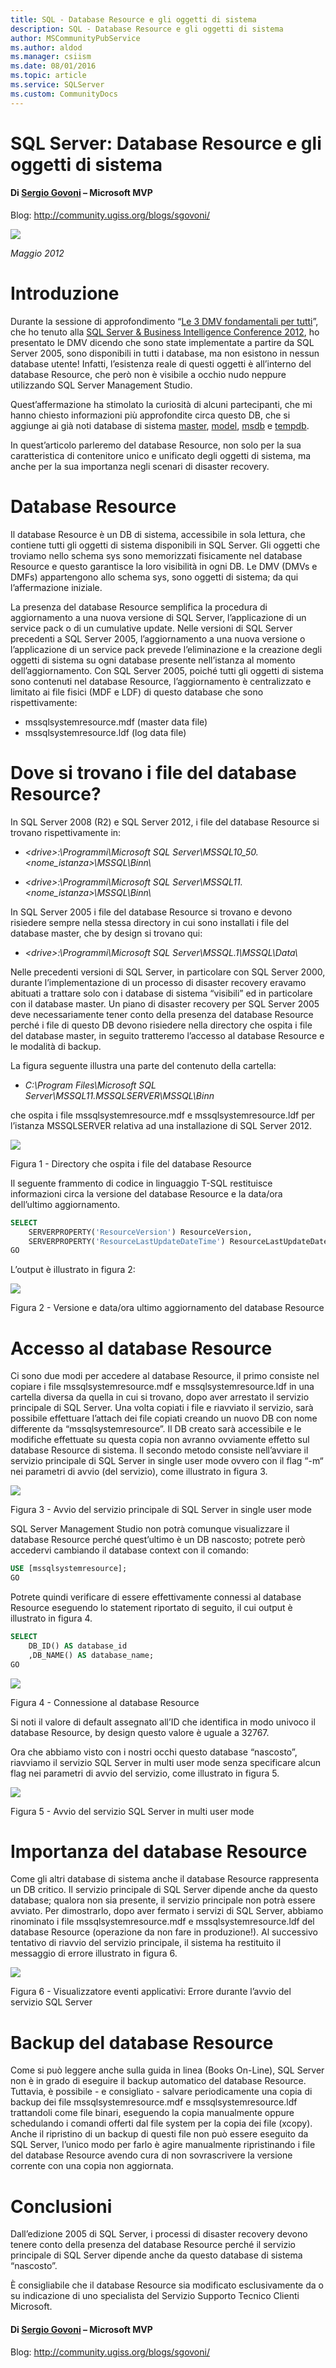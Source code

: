 ```yaml
---
title: SQL - Database Resource e gli oggetti di sistema
description: SQL - Database Resource e gli oggetti di sistema
author: MSCommunityPubService
ms.author: aldod
ms.manager: csiism
ms.date: 08/01/2016
ms.topic: article
ms.service: SQLServer
ms.custom: CommunityDocs
---
```


# SQL Server: Database Resource e gli oggetti di sistema

#### Di [Sergio Govoni](http://mvp.microsoft.com/profiles/Sergio.Govoni) – Microsoft MVP

Blog: <http://community.ugiss.org/blogs/sgovoni/>

![](./img/MVPLogo.png)


*Maggio 2012*

Introduzione
============

Durante la sessione di approfondimento “[Le 3 DMV fondamentali per
tutti](http://www.sqlconference.it/events/2012/sessions.aspx#a83)”, che
ho tenuto alla [SQL Server & Business Intelligence Conference
2012](http://www.sqlconference.it/events/2012/default.aspx), ho
presentato le DMV dicendo che sono state implementate a partire da SQL
Server 2005, sono disponibili in tutti i database, ma non esistono in
nessun database utente! Infatti, l’esistenza reale di questi oggetti è
all’interno del database Resource, che però non è visibile a occhio nudo
neppure utilizzando SQL Server Management Studio.

Quest’affermazione ha stimolato la curiosità di alcuni partecipanti, che
mi hanno chiesto informazioni più approfondite circa questo DB, che si
aggiunge ai già noti database di sistema
[master](http://msdn.microsoft.com/it-it/library/ms187837.aspx),
[model](http://msdn.microsoft.com/it-it/library/ms186388.aspx),
[msdb](http://msdn.microsoft.com/it-it/library/ms187112.aspx) e
[tempdb](http://msdn.microsoft.com/it-it/library/ms190768.aspx).

In quest’articolo parleremo del database Resource, non solo per la sua
caratteristica di contenitore unico e unificato degli oggetti di
sistema, ma anche per la sua importanza negli scenari di disaster
recovery.

Database Resource 
=================

Il database Resource è un DB di sistema, accessibile in sola lettura,
che contiene tutti gli oggetti di sistema disponibili in SQL Server. Gli
oggetti che troviamo nello schema sys sono memorizzati fisicamente nel
database Resource e questo garantisce la loro visibilità in ogni DB. Le
DMV (DMVs e DMFs) appartengono allo schema sys, sono oggetti di sistema;
da qui l’affermazione iniziale.

La presenza del database Resource semplifica la procedura di
aggiornamento a una nuova versione di SQL Server, l’applicazione di un
service pack o di un cumulative update. Nelle versioni di SQL Server
precedenti a SQL Server 2005, l’aggiornamento a una nuova versione o
l’applicazione di un service pack prevede l’eliminazione e la creazione
degli oggetti di sistema su ogni database presente nell’istanza al
momento dell’aggiornamento. Con SQL Server 2005, poiché tutti gli
oggetti di sistema sono contenuti nel database Resource, l’aggiornamento
è centralizzato e limitato ai file fisici (MDF e LDF) di questo database
che sono rispettivamente:

- mssqlsystemresource.mdf (master data file)
- mssqlsystemresource.ldf (log data file)


Dove si trovano i file del database Resource? 
=============================================

In SQL Server 2008 (R2) e SQL Server 2012, i file del database Resource
si trovano rispettivamente in:

- *&lt;drive&gt;:\\Programmi\\Microsoft SQL
    Server\\MSSQL10\_50.&lt;nome\_istanza&gt;\\MSSQL\\Binn\\*

- *&lt;drive&gt;:\\Programmi\\Microsoft SQL
    Server\\MSSQL11.&lt;nome\_istanza&gt;\\MSSQL\\Binn\\*


In SQL Server 2005 i file del database Resource si trovano e devono
risiedere sempre nella stessa directory in cui sono installati i file
del database master, che by design si trovano qui:

- *&lt;drive&gt;:\\Programmi\\Microsoft SQL
    Server\\MSSQL.1\\MSSQL\\Data\\*

Nelle precedenti versioni di SQL Server, in particolare con SQL Server
2000, durante l’implementazione di un processo di disaster recovery
eravamo abituati a trattare solo con i database di sistema “visibili” ed
in particolare con il database master. Un piano di disaster recovery per
SQL Server 2005 deve necessariamente tener conto della presenza del
database Resource perché i file di questo DB devono risiedere nella
directory che ospita i file del database master, in seguito tratteremo
l’accesso al database Resource e le modalità di backup.

La figura seguente illustra una parte del contenuto della cartella:

- *C:\\Program Files\\Microsoft SQL
    Server\\MSSQL11.MSSQLSERVER\\MSSQL\\Binn*

che ospita i file mssqlsystemresource.mdf e mssqlsystemresource.ldf per
l’istanza MSSQLSERVER relativa ad una installazione di SQL Server 2012.

![](./img/Database-Resource-e-gli-oggetti-di-sistema/image2.jpg)

Figura 1 - Directory che ospita i file del database Resource

Il seguente frammento di codice in linguaggio T-SQL restituisce
informazioni circa la versione del database Resource e la data/ora
dell’ultimo aggiornamento.

```SQL
SELECT
    SERVERPROPERTY('ResourceVersion') ResourceVersion,
    SERVERPROPERTY('ResourceLastUpdateDateTime') ResourceLastUpdateDateTime;
GO
```

L’output è illustrato in figura 2:

![](./img/Database-Resource-e-gli-oggetti-di-sistema/image3.jpg)

Figura 2 - Versione e data/ora ultimo aggiornamento del database
    Resource

Accesso al database Resource 
============================

Ci sono due modi per accedere al database Resource, il primo consiste
nel copiare i file mssqlsystemresource.mdf e mssqlsystemresource.ldf in
una cartella diversa da quella in cui si trovano, dopo aver arrestato il
servizio principale di SQL Server. Una volta copiati i file e riavviato
il servizio, sarà possibile effettuare l’attach dei file copiati creando
un nuovo DB con nome differente da “mssqlsystemresource”. Il DB creato
sarà accessibile e le modifiche effettuate su questa copia non avranno
ovviamente effetto sul database Resource di sistema. Il secondo metodo
consiste nell’avviare il servizio principale di SQL Server in single
user mode ovvero con il flag “-m“ nei parametri di avvio (del servizio),
come illustrato in figura 3.

![](./img/Database-Resource-e-gli-oggetti-di-sistema/image4.jpg)

Figura 3 - Avvio del servizio principale di SQL Server in single
    user mode

SQL Server Management Studio non potrà comunque visualizzare il database
Resource perché quest’ultimo è un DB nascosto; potrete però accedervi
cambiando il database context con il comando:

```SQL
USE [mssqlsystemresource];
GO
```

Potrete quindi verificare di essere effettivamente connessi al database
Resource eseguendo lo statement riportato di seguito, il cui output è
illustrato in figura 4.

```SQL
SELECT
    DB_ID() AS database_id
    ,DB_NAME() AS database_name;
GO
```


![](./img/Database-Resource-e-gli-oggetti-di-sistema/image5.jpg)

Figura 4 - Connessione al database Resource

Si noti il valore di default assegnato all’ID che identifica in modo
univoco il database Resource, by design questo valore è uguale a 32767.

Ora che abbiamo visto con i nostri occhi questo database “nascosto”,
riavviamo il servizio SQL Server in multi user mode senza specificare
alcun flag nei parametri di avvio del servizio, come illustrato in
figura 5.

![](./img/Database-Resource-e-gli-oggetti-di-sistema/image6.jpg)

Figura 5 - Avvio del servizio SQL Server in multi user mode

Importanza del database Resource 
================================

Come gli altri database di sistema anche il database Resource
rappresenta un DB critico. Il servizio principale di SQL Server dipende
anche da questo database; qualora non sia presente, il servizio
principale non potrà essere avviato. Per dimostrarlo, dopo aver fermato
i servizi di SQL Server, abbiamo rinominato i file
mssqlsystemresource.mdf e mssqlsystemresource.ldf del database Resource
(operazione da non fare in produzione!). Al successivo tentativo di
riavvio del servizio principale, il sistema ha restituito il messaggio
di errore illustrato in figura 6.

![](./img/Database-Resource-e-gli-oggetti-di-sistema/image7.jpg)

Figura 6 - Visualizzatore eventi applicativi: Errore durante l’avvio
    del servizio SQL Server

Backup del database Resource 
============================

Come si può leggere anche sulla guida in linea (Books On-Line), SQL
Server non è in grado di eseguire il backup automatico del database
Resource. Tuttavia, è possibile - e consigliato - salvare periodicamente
una copia di backup dei file mssqlsystemresource.mdf e
mssqlsystemresource.ldf trattandoli come file binari, eseguendo la copia
manualmente oppure schedulando i comandi offerti dal file system per la
copia dei file (xcopy). Anche il ripristino di un backup di questi file
non può essere eseguito da SQL Server, l’unico modo per farlo è agire
manualmente ripristinando i file del database Resource avendo cura di
non sovrascrivere la versione corrente con una copia non aggiornata.

Conclusioni 
===========

Dall’edizione 2005 di SQL Server, i processi di disaster recovery devono
tenere conto della presenza del database Resource perché il servizio
principale di SQL Server dipende anche da questo database di sistema
“nascosto”.

È consigliabile che il database Resource sia modificato esclusivamente
da o su indicazione di uno specialista del Servizio Supporto Tecnico
Clienti Microsoft.

#### Di [Sergio Govoni](http://mvp.microsoft.com/profiles/Sergio.Govoni) – Microsoft MVP

Blog: <http://community.ugiss.org/blogs/sgovoni/>





